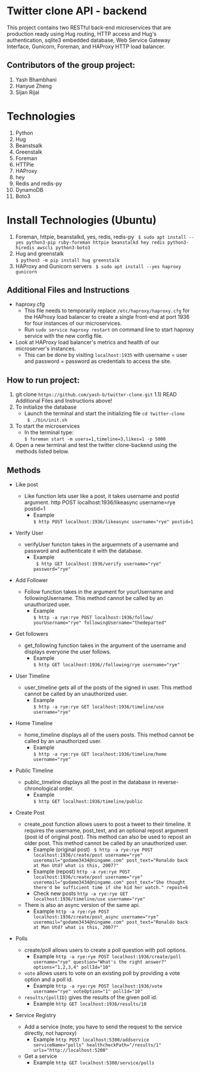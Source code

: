 Twitter clone API - backend
===============================
This project contains two RESTful back-end microservices that are production ready using Hug routing, HTTP access and Hug's authentication, sqlite3 embedded database, Web Service Gateway Interface, Gunicorn, Foreman, and HAProxy HTTP load balancer.

Contributors of the group project:  
---------------------------------- 
1) Yash Bhambhani
2) Hanyue Zheng
3) Sijan Rijal  
  
Technologies      
===============================
1) Python  
2) Hug  
3) Beanstsalk
4) Greenstalk
5) Foreman  
6) HTTPie  
7) HAProxy
8) hey
9) Redis and redis-py
10) DynamoDB
11) Boto3

Install Technologies (Ubuntu)  
===============================
1) Foreman, httpie, beanstalkd, yes, redis, redis-py
   ``` $ sudo apt install --yes python3-pip ruby-foreman httpie beanstalkd hey redis python3-hiredis awscli python3-boto3```
2) Hug and greenstalk  
   ``` $ python3 -m pip install hug greenstalk ```  
3) HAProxy and Gunicorn servers
   ``` $ sudo apt install --yes haproxy gunicorn```

Additional Files and Instructions
----------------------------------
- haproxy.cfg
   - This file needs to temporarily replace ``` /etc/haproxy/haproxy.cfg ``` for the HAProxy load balancer to create a single front-end at port 1936 for four instances of our microservices.
   - Run ``` sudo service haproxy restart ``` on command line to start haproxy service with the new config file.
- Look at HAProxy load balancer's metrics and health of our microserver's instances.
   - This can be done by visiting ``` localhost:1935 ``` with username = user and password = password as credentials to access the site. 

How to run project:
--------------------  
1) git clone ``` https://github.com/yash-b/twitter-clone.git ```
   1.1) READ Additional Files and Instructions above!      
2) To initialize the database
   - Launch the terminal and start the initializing file 
      ``` cd twitter-clone ```  
      ``` $ ./bin/init.sh```  
3) To start the microservices    
   - In the terminal type:  
      ``` $ foreman start -m users=1,timeline=3,likes=1 -p 5000 ```  
4) Open a new terminal and test the twitter clone-backend using the methods listed below.

Methods  
--------------  
- Like post  
   - Like function lets user like a post, it takes username and postid argument.  http POST localhost:1936/likeasync username=rye postid=1
      - Example  
      ``` $ http POST localhost:1936/likeasync username="rye" postid=1 ```  

- Verify User  
   -  verifyUser functon takes in the arguemnets of a username and password and authenticate it with the database.  
      - Example  
      ``` $ http GET localhost:1936/verify username="rye" password="rye"```  

- Add Follower   
   - Follow function takes in the argument for yourUsername and followingUsername. This method cannot be called by an unauthorized user.  
      - Example  
      ``` $ http -a rye:rye POST localhost:1936/follow/ yourUsername="rye" followingUsername="thedeparted" ```  

- Get followers
   - get_following function takes in the argument of the username and displays everyone the user follows.  
      - Example  
      ``` $ http GET localhost:1936//following/rye username="rye" ```  

- User Timeline  
   - user_timeline gets all of the posts of the signed in user. This method cannot be called by an unauthorized user.
      - Example  
      ``` $ http -a rye:rye GET localhost:1936/timeline/use username="rye" ```  

- Home Timeline  
   - home_timeline displays all of the users posts. This method cannot be called by an unauthorized user.  
      - Example  
      ``` $ http -a rye:rye GET localhost:1936/timeline/home username="rye" ```    

- Public Timeline  
   - public_timeline displays all the post in the database in reverse-chronological order.  
      - Example  
      ``` $ http GET localhost:1936/timeline/public ```    

- Create Post  
   - create_post function allows users to post a tweet to their timeline. It requires the username, post_text, and an optional repost argument (post id of original post). This method can also be used to repost an older post. This method cannot be called by an unauthorized user.
      - Example (original post)
      ``` $ http -a rye:rye POST localhost:1936/create/post username="rye" useremail="godame3434@ningame.com" post_text="Ronaldo back at Man Utd? what is this, 2007?"```
      - Example (repost)
      ``` http -a rye:rye POST localhost:1936/create/post username="rye" useremail="godame3434@ningame.com" post_text="She thought there'd be sufficient time if she hid her watch." repost=6 ```
      - Check new posts
      ``` http -a rye:rye GET localhost:1936/timeline/use username="rye" ``` 
   - There is also an async version of the same api.
      - Example
      ```http -a rye:rye POST localhost:1936/create/post_async username="rye" useremail="godame3434@ningame.com" post_text="Ronaldo back at Man Utd? what is this, 2007?"```

- Polls
   - create/poll allows users to create a poll question with poll options.
      - Example
      ```http -a rye:rye POST localhost:1936/create/poll username="rye" question="What's the right answer?" options="1,2,3,4" pollId="10"```
   - `vote` allows users to vote on an existing poll by providing a vote option and a poll id.
      - Example
      ```http -a rye:rye POST localhost:1936/vote username="rye" voteOption="1" pollId="10"```
   - `results/{pollID}` gives the results of the given poll id.
      - Example
      ```http GET localhost:1936/results/10```

- Service Registry
   - Add a service (note, you have to send the request to the service directly, not haproxy)
      - Example
      ```http POST localhost:5300/addservice serviceName="polls" healthcheckPath="/results/1" urls="http://localhost:5200"```
   - Get a service
      - Example
      ```http GET localhost:5300/service/polls```
